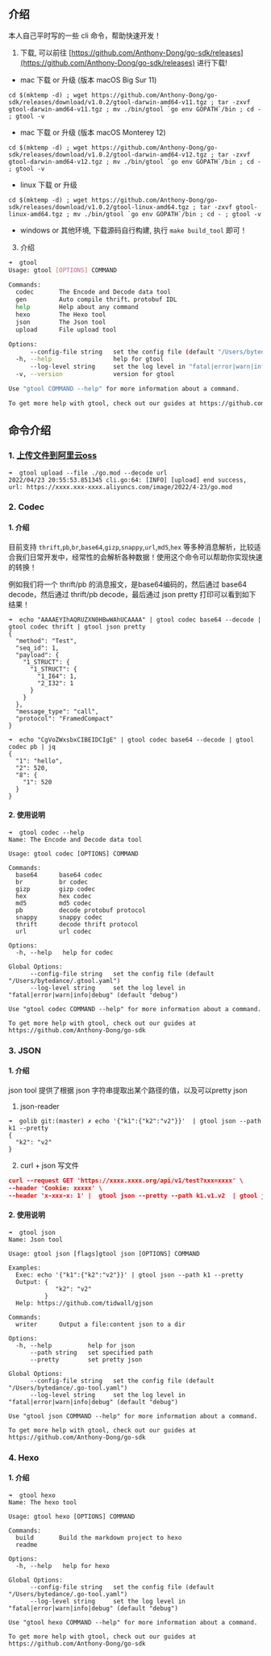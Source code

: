 ## 介绍

本人自己平时写的一些 cli 命令，帮助快速开发！

1. 下载, 可以前往 [https://github.com/Anthony-Dong/go-sdk/releases](https://github.com/Anthony-Dong/go-sdk/releases) 进行下载! 

- mac 下载 or 升级 (版本 macOS Big Sur 11)

```shell
cd $(mktemp -d) ; wget https://github.com/Anthony-Dong/go-sdk/releases/download/v1.0.2/gtool-darwin-amd64-v11.tgz ; tar -zxvf gtool-darwin-amd64-v11.tgz ; mv ./bin/gtool `go env GOPATH`/bin ; cd - ; gtool -v
```

- mac 下载 or 升级 (版本 macOS Monterey 12)

```shell
cd $(mktemp -d) ; wget https://github.com/Anthony-Dong/go-sdk/releases/download/v1.0.2/gtool-darwin-amd64-v12.tgz ; tar -zxvf gtool-darwin-amd64-v12.tgz ; mv ./bin/gtool `go env GOPATH`/bin ; cd - ; gtool -v
```

- linux 下载 or 升级

```shell
cd $(mktemp -d) ; wget https://github.com/Anthony-Dong/go-sdk/releases/download/v1.0.2/gtool-linux-amd64.tgz ; tar -zxvf gtool-linux-amd64.tgz ; mv ./bin/gtool `go env GOPATH`/bin ; cd - ; gtool -v
```

- windows or 其他环境, 下载源码自行构建, 执行 `make build_tool` 即可！

3. 介绍

```bash
➜  gtool
Usage: gtool [OPTIONS] COMMAND

Commands:
  codec       The Encode and Decode data tool
  gen         Auto compile thrift、protobuf IDL
  help        Help about any command
  hexo        The Hexo tool
  json        The Json tool
  upload      File upload tool

Options:
      --config-file string   set the config file (default "/Users/bytedance/.gtool.yaml")
  -h, --help                 help for gtool
      --log-level string     set the log level in "fatal|error|warn|info|debug" (default "debug")
  -v, --version              version for gtool

Use "gtool COMMAND --help" for more information about a command.

To get more help with gtool, check out our guides at https://github.com/Anthony-Dong/go-sdk
```

## 命令介绍

### 1. [上传文件到阿里云oss](./upload)

```shell
➜  gtool upload --file ./go.mod --decode url
2022/04/23 20:55:53.851345 cli.go:64: [INFO] [upload] end success, url: https://xxxx.xxx-xxxx.aliyuncs.com/image/2022/4-23/go.mod
```

### 2. Codec

#### 1. 介绍

目前支持 `thrift`,`pb`,`br`,`base64`,`gizp`,`snappy`,`url`,`md5`,`hex` 等多种消息解析，比较适合我们日常开发中，经常性的会解析各种数据！使用这个命令可以帮助你实现快速的转换！

例如我们将一个 thrift/pb 的消息报文，是base64编码的，然后通过 base64 decode，然后通过 thrift/pb decode，最后通过 json pretty 打印可以看到如下结果！

```shell
➜  echo "AAAAEYIhAQRUZXN0HBwWAhUCAAAA" | gtool codec base64 --decode | gtool codec thrift | gtool json pretty
{
  "method": "Test",
  "seq_id": 1,
  "payload": {
    "1_STRUCT": {
      "1_STRUCT": {
        "1_I64": 1,
        "2_I32": 1
      }
    }
  },
  "message_type": "call",
  "protocol": "FramedCompact"
}

➜  echo "CgVoZWxsbxCIBEIDCIgE" | gtool codec base64 --decode | gtool codec pb | jq            
{
  "1": "hello",
  "2": 520,
  "8": {
    "1": 520
  }
}
```

#### 2. 使用说明

```shell
➜  gtool codec --help                                                                             
Name: The Encode and Decode data tool

Usage: gtool codec [OPTIONS] COMMAND

Commands:
  base64      base64 codec
  br          br codec
  gizp        gizp codec
  hex         hex codec
  md5         md5 codec
  pb          decode protobuf protocol
  snappy      snappy codec
  thrift      decode thrift protocol
  url         url codec

Options:
  -h, --help   help for codec

Global Options:
      --config-file string   set the config file (default "/Users/bytedance/.gtool.yaml")
      --log-level string     set the log level in "fatal|error|warn|info|debug" (default "debug")

Use "gtool codec COMMAND --help" for more information about a command.

To get more help with gtool, check out our guides at https://github.com/Anthony-Dong/go-sdk
```

### 3. JSON

#### 1. 介绍

json tool 提供了根据 json 字符串提取出某个路径的值，以及可以pretty json

1. json-reader

```shell
➜  golib git:(master) ✗ echo '{"k1":{"k2":"v2"}}'  | gtool json --path k1 --pretty
{
  "k2": "v2"
}
```

2. curl + json  写文件

```json
curl --request GET 'https://xxxx.xxxx.org/api/v1/test?xxx=xxxx' \
--header 'Cookie: xxxxx' \
--header 'x-xxx-x: 1' |  gtool json --pretty --path k1.v1.v2  | gtool json writer 
```

#### 2. 使用说明

```shell
➜  gtool json
Name: Json tool

Usage: gtool json [flags]gtool json [OPTIONS] COMMAND

Examples:
  Exec: echo '{"k1":{"k2":"v2"}}' | gtool json --path k1 --pretty
  Output: {
             "k2": "v2"
          }
  Help: https://github.com/tidwall/gjson

Commands:
  writer      Output a file:content json to a dir

Options:
  -h, --help          help for json
      --path string   set specified path
      --pretty        set pretty json

Global Options:
      --config-file string   set the config file (default "/Users/bytedance/.go-tool.yaml")
      --log-level string     set the log level in "fatal|error|warn|info|debug" (default "debug")

Use "gtool json COMMAND --help" for more information about a command.

To get more help with gtool, check out our guides at https://github.com/Anthony-Dong/go-sdk
```

### 4. Hexo

#### 1. 介绍

```shell
➜  gtool hexo
Name: The hexo tool

Usage: gtool hexo [OPTIONS] COMMAND

Commands:
  build       Build the markdown project to hexo
  readme

Options:
  -h, --help   help for hexo

Global Options:
      --config-file string   set the config file (default "/Users/bytedance/.go-tool.yaml")
      --log-level string     set the log level in "fatal|error|warn|info|debug" (default "debug")

Use "gtool hexo COMMAND --help" for more information about a command.

To get more help with gtool, check out our guides at https://github.com/Anthony-Dong/go-sdk
```



